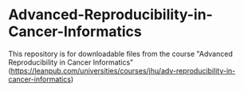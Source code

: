 # Advanced-Reproducibility-in-Cancer-Informatics
This repository is for downloadable files from the course "Advanced Reproducibility in Cancer Informatics" (https://leanpub.com/universities/courses/jhu/adv-reproducibility-in-cancer-informatics)

